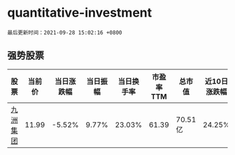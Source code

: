 # quantitative-investment

`最后更新时间：2021-09-28 15:02:16 +0800`

## 强势股票

|股票|当前价|当日涨跌幅|当日振幅|当日换手率|市盈率TTM|总市值|近10日涨跌幅|
|----|----|----|----|----|----|----|----|
|[九洲集团](https://xueqiu.com/S/SZ300040)|11.99|-5.52%|9.77%|23.03%|61.39|70.51亿|24.25%|
